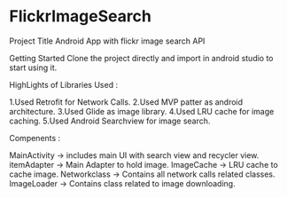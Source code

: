 # FlickrImageSearch

Project Title
Android App with flickr image search API


Getting Started
Clone the project directly and import in android studio to start using it.

HighLights of Libraries Used : 

1.Used Retrofit for Network Calls.
2.Used MVP patter as android architecture.
3.Used Glide as image library.
4.Used LRU cache for image caching.
5.Used Android Searchview for image search.


Compenents : 

MainActivity -> includes main UI with search view and recycler view.
itemAdapter -> Main Adapter to hold image.
ImageCache -> LRU cache to cache image.
Networkclass -> Contains all network calls related classes.
ImageLoader -> Contains class related to image downloading.



